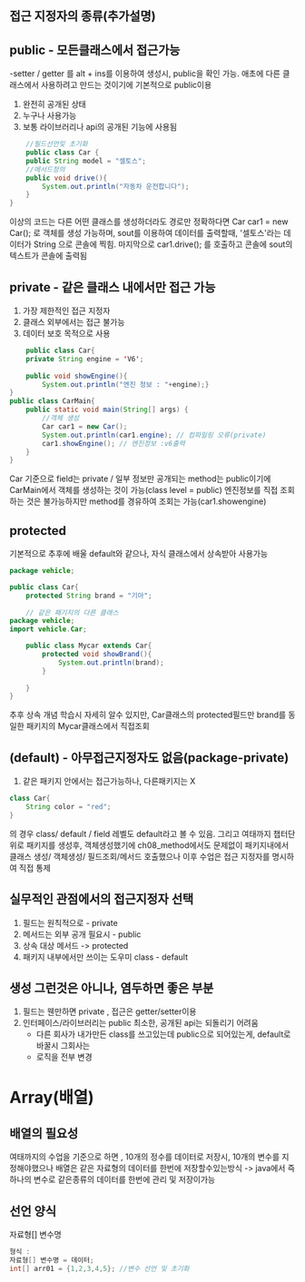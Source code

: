## 접근 지정자의 종류(추가설명)
## public - 모든클래스에서 접근가능
   -setter / getter 를 alt + ins를 이용하여 생성시, public을 확인 가능. 애초에 다른 클래스에서
   사용하려고 만드는 것이기에 기본적으로 public이용
   1) 완전히 공개된 상태
   2) 누구나 사용가능
   3) 보통 라이브러리나 api의 공개된 기능에 사용됨
```java
    //필드선언및 초기화
    public class Car {
    public String model = "셀토스";
    //메서드정의
    public void drive(){
        System.out.println("자동차 운전합니다");
    }
}
```
이상의 코드는 다른 어떤 클래스를 생성하더라도 경로만 정확하다면 Car car1 = new Car(); 로 객체를 생성 가능하며, sout를 이용하여 데이터를
출력할때, '셀토스'라는 데이터가 String 으로 콘솔에 찍힘.
마지막으로 car1.drive(); 를 호출하고 콘솔에 sout의 텍스트가 콘솔에 출력됨

## private - 같은 클래스 내에서만 접근 가능
1) 가장 제한적인 접근 지정자
2) 클래스 외부에서는 접근 불가능
3) 데이터 보호 목적으로 사용
```java
    public class Car{
    private String engine = 'V6';
    
    public void showEngine(){
        System.out.println("엔진 정보 : "+engine);}
}
public class CarMain{
    public static void main(String[] args) {
        //객체 생성
        Car car1 = new Car();
        System.out.println(car1.engine); // 컴파일링 오류(private)    
        car1.showEngine(); // 엔진정보 :v6출력
    }
}
```
Car 기준으로 field는 private / 일부 정보만 공개되는 method는 public이기에 CarMain에서 객체를
생성하는 것이 가능(class level = public)
엔진정보를 직접 조회하는 것은 불가능하지만 method를 경유하여 조회는 가능(car1.showengine)

## protected
기본적으로 추후에 배울 default와 같으나, 자식 클래스에서 상속받아 사용가능
```java
package vehicle;

public class Car{
    protected String brand = "기아";
    
    // 같은 패기지의 다른 클래스
package vehicle;
import vehicle.Car;

    public class Mycar extends Car{
        protected void showBrand(){
            System.out.println(brand);
        }
        
    }
}
```
추후 상속 개념 학습시 자세히 알수 있지만, Car클래스의 protected필드만 brand를 동일한 패키지의
Mycar클래스에서 직접조회

## (default) - 아무접근지정자도 없음(package-private)
1. 같은 패키지 안에서는 접근가능하나, 다른패키지는 X
```java
class Car{
    String color = "red";
}
```
의 경우 class/ default / field 레벨도 default라고 볼 수 있음.
그리고 여태까지 챕터단위로 패키지를 생성후, 객체생성했기에 ch08_method에서도 문제없이 패키지내에서 클래스 생성/
객체생성/ 필드조회/메서드 호출했으나
이후 수업은 접근 지정자를 명시하여 직접 통제

## 실무적인 관점에서의 접근지정자 선택
1. 필드는 원칙적으로 - private
2. 메서드는 외부 공개 필요시 - public
3. 상속 대상 메서드 -> protected
4. 패키지 내부에서만 쓰이는 도우미 class - default

## 생성 그런것은 아니나, 염두하면 좋은 부분
1. 필드는 웬만하면 private , 접근은 getter/setter이용
2. 인터페이스/라이브러리는 public 최소한, 공개된 api는 되돌리기 어려움
    - 다른 회사가 내가만든 class를 쓰고있는데 public으로 되어있는게, default로 바꿀시 그회사는
    - 로직을 전부 변경
# Array(배열)
## 배열의 필요성
여태까지의 수업을 기준으로 하면 , 10개의 정수를 데이터로 저장시, 10개의 변수를 지정해야했으나
배열은 같은 자료형의 데이터를 한번에 저장할수있는방식 -> java에서
즉 하나의 변수로 같은종류의 데이터를 한번에 관리 및 저장이가능 

## 선언 양식
자료형[] 변수명
```java
형식 :
자료형[] 변수명 = 데이터;
int[] arr01 = {1,2,3,4,5}; //변수 선언 및 초기화

```



